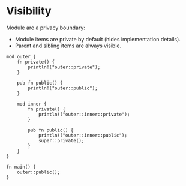 # Visibility

Module are a privacy boundary:

* Module items are private by default (hides implementation details).
* Parent and sibling items are always visible.

```rust,editable
mod outer {
    fn private() {
        println!("outer::private");
    }

    pub fn public() {
        println!("outer::public");
    }

    mod inner {
        fn private() {
            println!("outer::inner::private");
        }

        pub fn public() {
            println!("outer::inner::public");
            super::private();
        }
    }
}

fn main() {
    outer::public();
}
```
